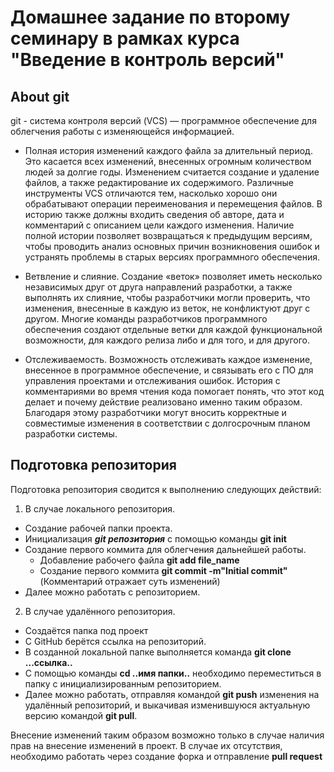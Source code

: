 # **Домашнее задание по второму семинару в рамках курса "Введение в контроль версий"**

## About git

git - система контроля версий (VCS) — программное обеспечение для облегчения работы с изменяющейся
информацией.

* Полная история изменений каждого файла за длительный период. Это касается всех изменений,
внесенных огромным количеством людей за долгие годы. Изменением считается создание и
удаление файлов, а также редактирование их содержимого. Различные инструменты VCS отличаются
тем, насколько хорошо они обрабатывают операции переименования и перемещения файлов. В
историю также должны входить сведения об авторе, дата и комментарий с описанием цели каждого
изменения. Наличие полной истории позволяет возвращаться к предыдущим версиям, чтобы
проводить анализ основных причин возникновения ошибок и устранять проблемы в старых версиях
программного обеспечения.

* Ветвление и слияние. Создание «веток» позволяет иметь несколько независимых друг от друга
направлений разработки, а также выполнять их слияние, чтобы разработчики могли проверить, что
изменения, внесенные в каждую из веток, не конфликтуют друг с другом. Многие команды
разработчиков программного обеспечения создают отдельные ветки для каждой функциональной
возможности, для каждого релиза либо и для того, и для другого.

* Отслеживаемость. Возможность отслеживать каждое изменение, внесенное в программное
обеспечение, и связывать его с ПО для управления проектами и отслеживания ошибок. История с
комментариями во время чтения кода помогает понять, что этот код делает и почему действие
реализовано именно таким образом. Благодаря этому разработчики могут вносить корректные и
совместимые изменения в соответствии с долгосрочным планом разработки системы.

## Подготовка репозитория 

Подготовка репозитория сводится к выполнению следующих действий:

1. В случае локального репозитория.
* Создание рабочей папки проекта.
* Инициализация ***git репозитория*** с помощью команды **git init**
* Создание первого коммита для облегчения дальнейшей работы.
    * Добавление рабочего файла **git add file_name**
    * Создание первого коммита **git commit -m"Initial commit"** (Комментарий отражает суть изменений)
* Далее можно работать с репозиторием.

2. В случае удалённого репозитория.
* Создаётся папка под проект
* С GitHub берётся ссылка на репозиторий.
* В созданной локальной папке выполняется команда **git clone ...ссылка..**
* С помощью команды **cd ..имя папки..** необходимо переместиться в папку с инициализированным репозиторием.
* Далее можно работать, отправляя командой **git push** изменения на удалённый репозиторий, и выкачивая изменившуюся актуальную версию командой **git pull**.

Внесение изменений таким образом возможно только в случае наличия прав на внесение изменений в проект. В случае их отсутствия, необходимо работать через создание форка и отправление **pull request**


